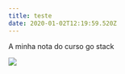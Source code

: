 ```yaml
---
title: teste
date: 2020-01-02T12:19:59.520Z
---
```

A minha nota do curso go stack

![](/img/feed.jpg)
